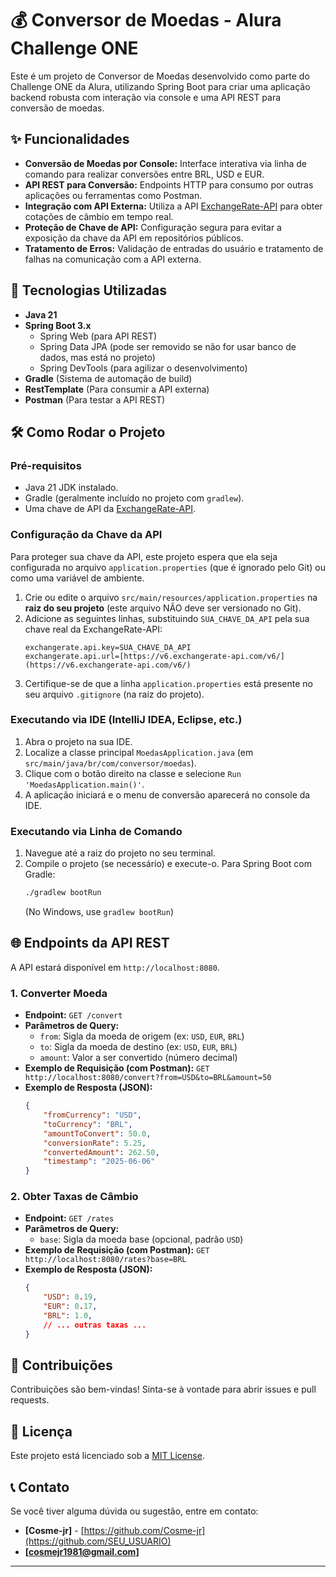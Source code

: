 # 💰 Conversor de Moedas - Alura Challenge ONE

Este é um projeto de Conversor de Moedas desenvolvido como parte do Challenge ONE da Alura, utilizando Spring Boot para criar uma aplicação backend robusta com interação via console e uma API REST para conversão de moedas.

## ✨ Funcionalidades

* **Conversão de Moedas por Console:** Interface interativa via linha de comando para realizar conversões entre BRL, USD e EUR.
* **API REST para Conversão:** Endpoints HTTP para consumo por outras aplicações ou ferramentas como Postman.
* **Integração com API Externa:** Utiliza a API [ExchangeRate-API](https://www.exchangerate-api.com/) para obter cotações de câmbio em tempo real.
* **Proteção de Chave de API:** Configuração segura para evitar a exposição da chave da API em repositórios públicos.
* **Tratamento de Erros:** Validação de entradas do usuário e tratamento de falhas na comunicação com a API externa.

## 🚀 Tecnologias Utilizadas

* **Java 21**
* **Spring Boot 3.x**
    * Spring Web (para API REST)
    * Spring Data JPA (pode ser removido se não for usar banco de dados, mas está no projeto)
    * Spring DevTools (para agilizar o desenvolvimento)
* **Gradle** (Sistema de automação de build)
* **RestTemplate** (Para consumir a API externa)
* **Postman** (Para testar a API REST)

## 🛠️ Como Rodar o Projeto

### Pré-requisitos

* Java 21 JDK instalado.
* Gradle (geralmente incluído no projeto com `gradlew`).
* Uma chave de API da [ExchangeRate-API](https://www.exchangerate-api.com/).

### Configuração da Chave da API

Para proteger sua chave da API, este projeto espera que ela seja configurada no arquivo `application.properties` (que é ignorado pelo Git) ou como uma variável de ambiente.

1.  Crie ou edite o arquivo `src/main/resources/application.properties` na **raiz do seu projeto** (este arquivo NÃO deve ser versionado no Git).
2.  Adicione as seguintes linhas, substituindo `SUA_CHAVE_DA_API` pela sua chave real da ExchangeRate-API:
    ```properties
    exchangerate.api.key=SUA_CHAVE_DA_API
    exchangerate.api.url=[https://v6.exchangerate-api.com/v6/](https://v6.exchangerate-api.com/v6/)
    ```
3.  Certifique-se de que a linha `application.properties` está presente no seu arquivo `.gitignore` (na raiz do projeto).

### Executando via IDE (IntelliJ IDEA, Eclipse, etc.)

1.  Abra o projeto na sua IDE.
2.  Localize a classe principal `MoedasApplication.java` (em `src/main/java/br/com/conversor/moedas`).
3.  Clique com o botão direito na classe e selecione `Run 'MoedasApplication.main()'`.
4.  A aplicação iniciará e o menu de conversão aparecerá no console da IDE.

### Executando via Linha de Comando

1.  Navegue até a raiz do projeto no seu terminal.
2.  Compile o projeto (se necessário) e execute-o. Para Spring Boot com Gradle:
    ```bash
    ./gradlew bootRun
    ```
    (No Windows, use `gradlew bootRun`)

## 🌐 Endpoints da API REST

A API estará disponível em `http://localhost:8080`.

### 1. Converter Moeda

* **Endpoint:** `GET /convert`
* **Parâmetros de Query:**
    * `from`: Sigla da moeda de origem (ex: `USD`, `EUR`, `BRL`)
    * `to`: Sigla da moeda de destino (ex: `USD`, `EUR`, `BRL`)
    * `amount`: Valor a ser convertido (número decimal)
* **Exemplo de Requisição (com Postman):**
  `GET http://localhost:8080/convert?from=USD&to=BRL&amount=50`
* **Exemplo de Resposta (JSON):**
    ```json
    {
        "fromCurrency": "USD",
        "toCurrency": "BRL",
        "amountToConvert": 50.0,
        "conversionRate": 5.25,
        "convertedAmount": 262.50,
        "timestamp": "2025-06-06"
    }
    ```

### 2. Obter Taxas de Câmbio

* **Endpoint:** `GET /rates`
* **Parâmetros de Query:**
    * `base`: Sigla da moeda base (opcional, padrão `USD`)
* **Exemplo de Requisição (com Postman):**
  `GET http://localhost:8080/rates?base=BRL`
* **Exemplo de Resposta (JSON):**
    ```json
    {
        "USD": 0.19,
        "EUR": 0.17,
        "BRL": 1.0,
        // ... outras taxas ...
    }
    ```

## 🤝 Contribuições

Contribuições são bem-vindas! Sinta-se à vontade para abrir issues e pull requests.

## 📄 Licença

Este projeto está licenciado sob a [MIT License](https://opensource.org/licenses/MIT).

## 📞 Contato

Se você tiver alguma dúvida ou sugestão, entre em contato:

* **[Cosme-jr]** - [https://github.com/Cosme-jr](https://github.com/SEU_USUARIO) 
* **[cosmejr1981@gmail.com]** 

---